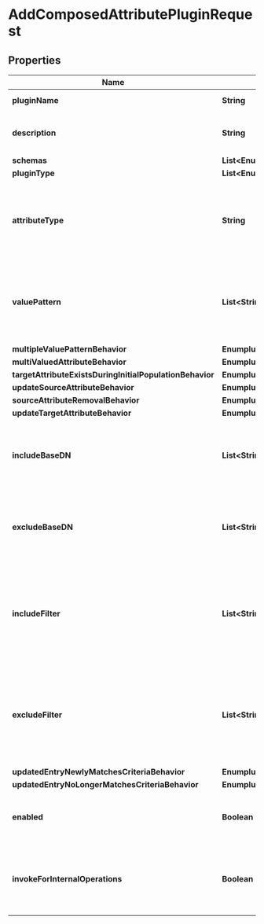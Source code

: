 

# AddComposedAttributePluginRequest


## Properties

| Name | Type | Description | Notes |
|------------ | ------------- | ------------- | -------------|
|**pluginName** | **String** | Name of the new Plugin |  |
|**description** | **String** | A description for this Plugin |  [optional] |
|**schemas** | **List&lt;EnumcomposedAttributePluginSchemaUrn&gt;** |  |  |
|**pluginType** | **List&lt;EnumpluginPluginTypeProp&gt;** |  |  [optional] |
|**attributeType** | **String** | The name or OID of the attribute type for which values are to be generated. |  |
|**valuePattern** | **List&lt;String&gt;** | Specifies a pattern for constructing the values to use for the target attribute type. |  |
|**multipleValuePatternBehavior** | **EnumpluginMultipleValuePatternBehaviorProp** |  |  [optional] |
|**multiValuedAttributeBehavior** | **EnumpluginMultiValuedAttributeBehaviorProp** |  |  [optional] |
|**targetAttributeExistsDuringInitialPopulationBehavior** | **EnumpluginTargetAttributeExistsDuringInitialPopulationBehaviorProp** |  |  [optional] |
|**updateSourceAttributeBehavior** | **EnumpluginUpdateSourceAttributeBehaviorProp** |  |  [optional] |
|**sourceAttributeRemovalBehavior** | **EnumpluginSourceAttributeRemovalBehaviorProp** |  |  [optional] |
|**updateTargetAttributeBehavior** | **EnumpluginUpdateTargetAttributeBehaviorProp** |  |  [optional] |
|**includeBaseDN** | **List&lt;String&gt;** | The set of base DNs below which composed values may be generated. |  [optional] |
|**excludeBaseDN** | **List&lt;String&gt;** | The set of base DNs below which composed values will not be generated. |  [optional] |
|**includeFilter** | **List&lt;String&gt;** | The set of search filters that identify entries for which composed values may be generated. |  [optional] |
|**excludeFilter** | **List&lt;String&gt;** | The set of search filters that identify entries for which composed values will not be generated. |  [optional] |
|**updatedEntryNewlyMatchesCriteriaBehavior** | **EnumpluginUpdatedEntryNewlyMatchesCriteriaBehaviorProp** |  |  [optional] |
|**updatedEntryNoLongerMatchesCriteriaBehavior** | **EnumpluginUpdatedEntryNoLongerMatchesCriteriaBehaviorProp** |  |  [optional] |
|**enabled** | **Boolean** | Indicates whether the plug-in is enabled for use. |  |
|**invokeForInternalOperations** | **Boolean** | Indicates whether the plug-in should be invoked for internal operations. |  [optional] |



